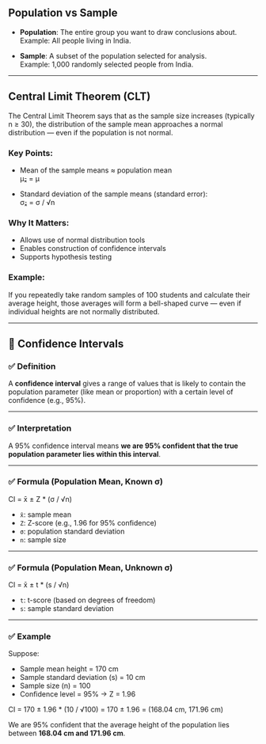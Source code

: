 ## Population vs Sample

- **Population**: The entire group you want to draw conclusions about.  
  Example: All people living in India.

- **Sample**: A subset of the population selected for analysis.  
  Example: 1,000 randomly selected people from India.

---

## Central Limit Theorem (CLT)

The Central Limit Theorem says that as the sample size increases (typically n ≥ 30), the distribution of the sample mean approaches a normal distribution — even if the population is not normal.

### Key Points:
- Mean of the sample means ≈ population mean  
  μₓ̄ = μ

- Standard deviation of the sample means (standard error):  
  σₓ̄ = σ / √n

### Why It Matters:
- Allows use of normal distribution tools
- Enables construction of confidence intervals
- Supports hypothesis testing

### Example:
If you repeatedly take random samples of 100 students and calculate their average height, those averages will form a bell-shaped curve — even if individual heights are not normally distributed.


---

## 📌 Confidence Intervals

### ✅ Definition
A **confidence interval** gives a range of values that is likely to contain the population parameter (like mean or proportion) with a certain level of confidence (e.g., 95%).

---

### ✅ Interpretation
A 95% confidence interval means **we are 95% confident that the true population parameter lies within this interval**.

---

### ✅ Formula (Population Mean, Known σ)

CI = x̄ ± Z * (σ / √n)

- `x̄`: sample mean  
- `Z`: Z-score (e.g., 1.96 for 95% confidence)  
- `σ`: population standard deviation  
- `n`: sample size


---

### ✅ Formula (Population Mean, Unknown σ)
CI = x̄ ± t * (s / √n)


- `t`: t-score (based on degrees of freedom)  
- `s`: sample standard deviation

---

### ✅ Example

Suppose:
- Sample mean height = 170 cm  
- Sample standard deviation (s) = 10 cm  
- Sample size (n) = 100  
- Confidence level = 95% → Z = 1.96

CI = 170 ± 1.96 * (10 / √100)
= 170 ± 1.96
= (168.04 cm, 171.96 cm)


We are 95% confident that the average height of the population lies between **168.04 cm and 171.96 cm**.

